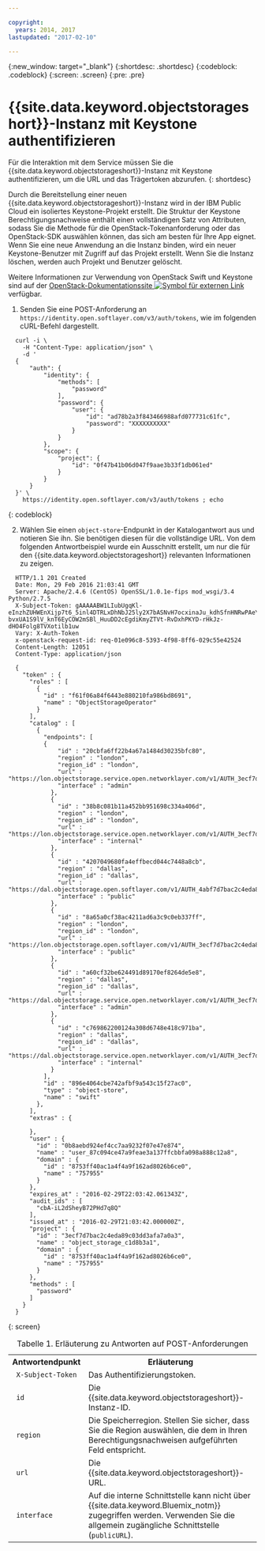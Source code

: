 ```yaml
---

copyright:
  years: 2014, 2017
lastupdated: "2017-02-10"

---
```

{:new_window: target="_blank"}
{:shortdesc: .shortdesc}
{:codeblock: .codeblock}
{:screen: .screen}
{:pre: .pre}


# {{site.data.keyword.objectstorageshort}}-Instanz mit Keystone authentifizieren

Für die Interaktion mit dem Service müssen Sie die {{site.data.keyword.objectstorageshort}}-Instanz mit Keystone authentifizieren, um die URL und das Trägertoken abzurufen.
{: shortdesc}


Durch die Bereitstellung einer neuen {{site.data.keyword.objectstorageshort}}-Instanz wird in der IBM Public Cloud ein isoliertes Keystone-Projekt erstellt. Die Struktur der Keystone Berechtigungsnachweise enthält einen vollständigen Satz von Attributen, sodass Sie die Methode für die OpenStack-Tokenanforderung oder das OpenStack-SDK auswählen können, das sich am besten für Ihre App eignet. Wenn Sie eine neue Anwendung an die Instanz binden, wird ein neuer Keystone-Benutzer mit Zugriff auf das Projekt erstellt. Wenn Sie die Instanz löschen, werden auch Projekt und Benutzer gelöscht.

Weitere Informationen zur Verwendung von OpenStack Swift und Keystone sind auf der <a href="http://docs.openstack.org" target="_blank">OpenStack-Dokumentationssite <img src="../../icons/launch-glyph.svg" alt="Symbol für externen Link"></a> verfügbar.



1. Senden Sie eine POST-Anforderung an `https://identity.open.softlayer.com/v3/auth/tokens`, wie im folgenden cURL-Befehl dargestellt.
  ```
  	curl -i \
	  -H "Content-Type: application/json" \
	  -d '
	{
  		"auth": {
  			"identity": {
  				"methods": [
  					"password"
  				],
				"password": {
  					"user": {
  						"id": "ad78b2a3f843466988afd077731c61fc",
						"password": "XXXXXXXXXX"
					}
  				}
  			},
			"scope": {
  				"project": {
  					"id": "0f47b41b06d047f9aae3b33f1db061ed"
				}
  			}
  		}
  	}' \
	  https://identity.open.softlayer.com/v3/auth/tokens ; echo
  ```
  {: codeblock}

2. Wählen Sie einen `object-store`-Endpunkt in der Katalogantwort aus und notieren Sie ihn. Sie benötigen diesen für die vollständige URL. Von dem folgenden Antwortbeispiel wurde ein Ausschnitt erstellt, um nur die für den {{site.data.keyword.objectstorageshort}} relevanten Informationen zu zeigen.

  ```
  	HTTP/1.1 201 Created
	Date: Mon, 29 Feb 2016 21:03:41 GMT
	Server: Apache/2.4.6 (CentOS) OpenSSL/1.0.1e-fips mod_wsgi/3.4 Python/2.7.5
	X-Subject-Token: gAAAAABW1LIubUgqKl-eInzhZUHWEnXijp7t6_5inl4DTRLxDhNbJ25ly2X7bASNvH7ocxinaJu_kdhSfnHNRwPAeYY77Ii2Cwp02-bvxUA1S9lV_knT6EyCOW2mSBl_HuuDD2cEgdiKmyZTVt-RvDxhPKYD-rHkJz-dHO4Folg8TVXotilb1uw
	Vary: X-Auth-Token
	x-openstack-request-id: req-01e096c8-5393-4f98-8ff6-029c55e42524
	Content-Length: 12051
	Content-Type: application/json

	{
  	  "token" : {
  	    "roles" : [
	      {
  	        "id" : "f61f06a84f6443e880210fa986bd8691",
	        "name" : "ObjectStorageOperator"
	      }
  	    ],
	    "catalog" : [
	      {
  	        "endpoints": [
			{
  	            "id" : "20cbfa6ff22b4a67a1484d30235bfc80",
  	            "region" : "london",
  	            "region_id" : "london",
  	            "url" : "https://lon.objectstorage.service.open.networklayer.com/v1/AUTH_3ecf7d7bac2c4eda89c03dd3afa7a0a3",
  	            "interface" : "admin"
  	          },
  	          {
  	            "id" : "38b8c081b11a452bb951698c334a406d",
  	            "region" : "london",
  	            "region_id" : "london",
  	            "url" : "https://lon.objectstorage.service.open.networklayer.com/v1/AUTH_3ecf7d7bac2c4eda89c03dd3afa7a0a3",
  	            "interface" : "internal"
  	          },
  	          {
  	            "id" : "4207049680fa4effbecd044c7448a8cb",
                "region" : "dallas",
                "region_id" : "dallas",
                "url" : "https://dal.objectstorage.open.softlayer.com/v1/AUTH_4abf7d7bac2c4eda89c03dd3afa7a0a3",
                "interface" : "public"
  	          },
  	          {
  	            "id" : "8a65a0cf38ac4211ad6a3c9c0eb337ff",
  	            "region" : "london",
  	            "region_id" : "london",
  	            "url" : "https://lon.objectstorage.open.softlayer.com/v1/AUTH_3ecf7d7bac2c4eda89c03dd3afa7a0a3",
  	            "interface" : "public"
  	          },
  	          {
  	            "id" : "a60cf32be624491d89170ef8264de5e8",
  	            "region" : "dallas",
  	            "region_id" : "dallas",
  	            "url" : "https://dal.objectstorage.service.open.networklayer.com/v1/AUTH_3ecf7d7bac2c4eda89c03dd3afa7a0a3",
  	            "interface" : "admin"
  	          },
  	          {
  	            "id" : "c769862200124a308d6748e418c971ba",
  	            "region" : "dallas",
  	            "region_id" : "dallas",
  	            "url" : "https://dal.objectstorage.service.open.networklayer.com/v1/AUTH_3ecf7d7bac2c4eda89c03dd3afa7a0a3",
  	            "interface" : "internal"
  	          }
  	        ],
	        "id" : "896e4064cbe742afbf9a543c15f27ac0",
	        "type" : "object-store",
	        "name" : "swift"
  	      },
	    ],
	    "extras" : {

  	    },
	    "user" : {
  	      "id" : "0b8aebd924ef4cc7aa9232f07e47e874",
	      "name" : "user_87c094ce47a9feae3a137ffcbbfa098a888c12a8",
	      "domain" : {
  	        "id" : "8753ff40ac1a4f4a9f162ad8026b6ce0",
	        "name" : "757955"
	      }
  	    },
	    "expires_at" : "2016-02-29T22:03:42.061343Z",
	    "audit_ids" : [
  	      "cbA-iL2dSheyB72PHd7q8Q"
  	    ],
	    "issued_at" : "2016-02-29T21:03:42.000000Z",
	    "project" : {
  	      "id" : "3ecf7d7bac2c4eda89c03dd3afa7a0a3",
	      "name" : "object_storage_c1d8b3a1",
	      "domain" : {
  	        "id" : "8753ff40ac1a4f4a9f162ad8026b6ce0",
	        "name" : "757955"
	      }
  	    },
	    "methods" : [
  	      "password"
	    ]
  	  }
  	}
  ```
  {: screen}

  <table>
  <caption> Tabelle 1. Erläuterung zu Antworten auf POST-Anforderungen </caption>
    <tr>
      <th> Antwortendpunkt </th>
      <th> Erläuterung </th>
    </tr>
    <tr>
      <td> <code> X-Subject-Token </code> </td>
      <td> Das Authentifizierungstoken. </td>
    </tr>
    <tr>
      <td> <code> id </code> </td>
      <td> Die {{site.data.keyword.objectstorageshort}}-Instanz-ID. </td>
    </tr>
    <tr>
      <td> <code> region </code> </td>
      <td> Die Speicherregion. Stellen Sie sicher, dass Sie die Region auswählen, die dem in Ihren Berechtigungsnachweisen aufgeführten Feld entspricht. </td>
    </tr>
    <tr>
      <td> <code> url </code> </td>
      <td> Die {{site.data.keyword.objectstorageshort}}-URL. </td>
    </tr>
    <tr>
      <td> <code> interface </code> </td>
      <td> Auf die interne Schnittstelle kann nicht über {{site.data.keyword.Bluemix_notm}} zugegriffen werden. Verwenden Sie die allgemein zugängliche Schnittstelle (<code>publicURL</code>). </td>
    </tr>
  </table>
